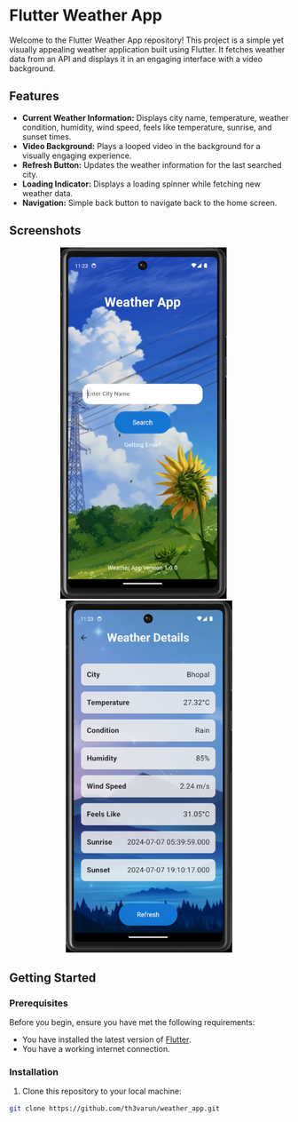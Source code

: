 # Flutter Weather App

Welcome to the Flutter Weather App repository! This project is a simple yet visually appealing weather application built using Flutter. It fetches weather data from an API and displays it in an engaging interface with a video background.

## Features

- **Current Weather Information:** Displays city name, temperature, weather condition, humidity, wind speed, feels like temperature, sunrise, and sunset times.
- **Video Background:** Plays a looped video in the background for a visually engaging experience.
- **Refresh Button:** Updates the weather information for the last searched city.
- **Loading Indicator:** Displays a loading spinner while fetching new weather data.
- **Navigation:** Simple back button to navigate back to the home screen.

## Screenshots

<p align="center">
  <img src="screenshots/home_screen.png" alt="Home Screen" width="300" style="margin-right: 20px;"/>
  <img src="screenshots/weather_details_screen.png" alt="Weather Details Screen" width="300"/>
</p>

## Getting Started

### Prerequisites

Before you begin, ensure you have met the following requirements:
- You have installed the latest version of [Flutter](https://flutter.dev/docs/get-started/install).
- You have a working internet connection.

### Installation

1. Clone this repository to your local machine:

```bash
git clone https://github.com/th3varun/weather_app.git
